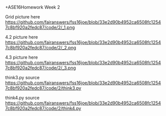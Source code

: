 +ASE16Homework Week 2

Grid picture here https://github.com/fairanswers/fss16joe/blob/33e2d90b4952ca6508fc12547c8bf920a2fedc87/code/2/_1.png

4.2 picture here  https://github.com/fairanswers/fss16joe/blob/33e2d90b4952ca6508fc12547c8bf920a2fedc87/code/2/_2.png

4.3 picture here  https://github.com/fairanswers/fss16joe/blob/33e2d90b4952ca6508fc12547c8bf920a2fedc87/code/2/_3.png


think3.py source  https://github.com/fairanswers/fss16joe/blob/33e2d90b4952ca6508fc12547c8bf920a2fedc87/code/2/think3.py

think4.py source  https://github.com/fairanswers/fss16joe/blob/33e2d90b4952ca6508fc12547c8bf920a2fedc87/code/2/think4.py


